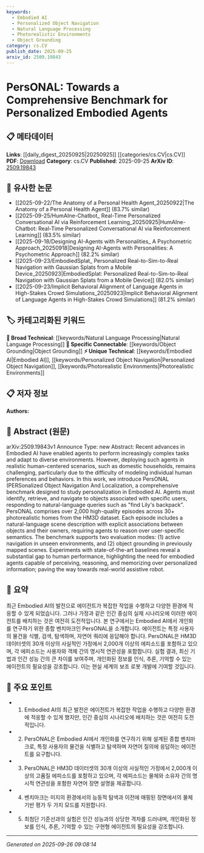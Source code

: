 ```yaml
---
keywords:
  - Embodied AI
  - Personalized Object Navigation
  - Natural Language Processing
  - Photorealistic Environments
  - Object Grounding
category: cs.CV
publish_date: 2025-09-25
arxiv_id: 2509.19843
---
```


<!-- KEYWORD_LINKING_METADATA:
{
  "processed_timestamp": "2025-09-26T09:08:14.279887",
  "vocabulary_version": "1.0",
  "selected_keywords": [
    "Embodied AI",
    "Personalized Object Navigation",
    "Natural Language Processing",
    "Photorealistic Environments",
    "Object Grounding"
  ],
  "rejected_keywords": [],
  "similarity_scores": {
    "Embodied AI": 0.75,
    "Personalized Object Navigation": 0.78,
    "Natural Language Processing": 0.7,
    "Photorealistic Environments": 0.72,
    "Object Grounding": 0.68
  },
  "extraction_method": "AI_prompt_based",
  "budget_applied": true,
  "candidates_json": {
    "candidates": [
      {
        "surface": "Embodied AI",
        "canonical": "Embodied AI",
        "aliases": [
          "Embodied Artificial Intelligence"
        ],
        "category": "unique_technical",
        "rationale": "Embodied AI is central to the paper's focus on personalized agents and is a unique technical concept.",
        "novelty_score": 0.7,
        "connectivity_score": 0.65,
        "specificity_score": 0.8,
        "link_intent_score": 0.75
      },
      {
        "surface": "Personalized Object Navigation And Localization",
        "canonical": "Personalized Object Navigation",
        "aliases": [
          "PersONAL"
        ],
        "category": "unique_technical",
        "rationale": "This is the core benchmark introduced in the paper, crucial for understanding the personalization aspect.",
        "novelty_score": 0.8,
        "connectivity_score": 0.6,
        "specificity_score": 0.85,
        "link_intent_score": 0.78
      },
      {
        "surface": "Natural Language Queries",
        "canonical": "Natural Language Processing",
        "aliases": [
          "NLP queries"
        ],
        "category": "broad_technical",
        "rationale": "Natural language interaction is a key component of the benchmark, linking to broader NLP concepts.",
        "novelty_score": 0.4,
        "connectivity_score": 0.9,
        "specificity_score": 0.6,
        "link_intent_score": 0.7
      },
      {
        "surface": "Photorealistic Homes",
        "canonical": "Photorealistic Environments",
        "aliases": [
          "Photorealistic Scenes"
        ],
        "category": "unique_technical",
        "rationale": "The use of photorealistic environments is essential for testing agents in realistic scenarios.",
        "novelty_score": 0.65,
        "connectivity_score": 0.55,
        "specificity_score": 0.75,
        "link_intent_score": 0.72
      },
      {
        "surface": "Object Grounding",
        "canonical": "Object Grounding",
        "aliases": [
          "Object Localization"
        ],
        "category": "specific_connectable",
        "rationale": "Object grounding is a specific task within the benchmark, linking to broader AI tasks.",
        "novelty_score": 0.6,
        "connectivity_score": 0.7,
        "specificity_score": 0.7,
        "link_intent_score": 0.68
      }
    ],
    "ban_list_suggestions": [
      "human performance",
      "evaluation modes"
    ]
  },
  "decisions": [
    {
      "candidate_surface": "Embodied AI",
      "resolved_canonical": "Embodied AI",
      "decision": "linked",
      "scores": {
        "novelty": 0.7,
        "connectivity": 0.65,
        "specificity": 0.8,
        "link_intent": 0.75
      }
    },
    {
      "candidate_surface": "Personalized Object Navigation And Localization",
      "resolved_canonical": "Personalized Object Navigation",
      "decision": "linked",
      "scores": {
        "novelty": 0.8,
        "connectivity": 0.6,
        "specificity": 0.85,
        "link_intent": 0.78
      }
    },
    {
      "candidate_surface": "Natural Language Queries",
      "resolved_canonical": "Natural Language Processing",
      "decision": "linked",
      "scores": {
        "novelty": 0.4,
        "connectivity": 0.9,
        "specificity": 0.6,
        "link_intent": 0.7
      }
    },
    {
      "candidate_surface": "Photorealistic Homes",
      "resolved_canonical": "Photorealistic Environments",
      "decision": "linked",
      "scores": {
        "novelty": 0.65,
        "connectivity": 0.55,
        "specificity": 0.75,
        "link_intent": 0.72
      }
    },
    {
      "candidate_surface": "Object Grounding",
      "resolved_canonical": "Object Grounding",
      "decision": "linked",
      "scores": {
        "novelty": 0.6,
        "connectivity": 0.7,
        "specificity": 0.7,
        "link_intent": 0.68
      }
    }
  ]
}
-->

# PersONAL: Towards a Comprehensive Benchmark for Personalized Embodied Agents

## 📋 메타데이터

**Links**: [[daily_digest_20250925|20250925]] [[categories/cs.CV|cs.CV]]
**PDF**: [Download](https://arxiv.org/pdf/2509.19843.pdf)
**Category**: cs.CV
**Published**: 2025-09-25
**ArXiv ID**: [2509.19843](https://arxiv.org/abs/2509.19843)

## 🔗 유사한 논문
- [[2025-09-22/The Anatomy of a Personal Health Agent_20250922|The Anatomy of a Personal Health Agent]] (83.7% similar)
- [[2025-09-25/HumAIne-Chatbot_ Real-Time Personalized Conversational AI via Reinforcement Learning_20250925|HumAIne-Chatbot: Real-Time Personalized Conversational AI via Reinforcement Learning]] (83.5% similar)
- [[2025-09-18/Designing AI-Agents with Personalities_ A Psychometric Approach_20250918|Designing AI-Agents with Personalities: A Psychometric Approach]] (82.2% similar)
- [[2025-09-23/EmbodiedSplat_ Personalized Real-to-Sim-to-Real Navigation with Gaussian Splats from a Mobile Device_20250923|EmbodiedSplat: Personalized Real-to-Sim-to-Real Navigation with Gaussian Splats from a Mobile Device]] (82.0% similar)
- [[2025-09-23/Implicit Behavioral Alignment of Language Agents in High-Stakes Crowd Simulations_20250923|Implicit Behavioral Alignment of Language Agents in High-Stakes Crowd Simulations]] (81.2% similar)

## 🏷️ 카테고리화된 키워드
**🧠 Broad Technical**: [[keywords/Natural Language Processing|Natural Language Processing]]
**🔗 Specific Connectable**: [[keywords/Object Grounding|Object Grounding]]
**⚡ Unique Technical**: [[keywords/Embodied AI|Embodied AI]], [[keywords/Personalized Object Navigation|Personalized Object Navigation]], [[keywords/Photorealistic Environments|Photorealistic Environments]]

## 📋 저자 정보

**Authors:** 

## 📄 Abstract (원문)

arXiv:2509.19843v1 Announce Type: new 
Abstract: Recent advances in Embodied AI have enabled agents to perform increasingly complex tasks and adapt to diverse environments. However, deploying such agents in realistic human-centered scenarios, such as domestic households, remains challenging, particularly due to the difficulty of modeling individual human preferences and behaviors. In this work, we introduce PersONAL (PERSonalized Object Navigation And Localization, a comprehensive benchmark designed to study personalization in Embodied AI. Agents must identify, retrieve, and navigate to objects associated with specific users, responding to natural-language queries such as "find Lily's backpack". PersONAL comprises over 2,000 high-quality episodes across 30+ photorealistic homes from the HM3D dataset. Each episode includes a natural-language scene description with explicit associations between objects and their owners, requiring agents to reason over user-specific semantics. The benchmark supports two evaluation modes: (1) active navigation in unseen environments, and (2) object grounding in previously mapped scenes. Experiments with state-of-the-art baselines reveal a substantial gap to human performance, highlighting the need for embodied agents capable of perceiving, reasoning, and memorizing over personalized information; paving the way towards real-world assistive robot.

## 📝 요약

최근 Embodied AI의 발전으로 에이전트가 복잡한 작업을 수행하고 다양한 환경에 적응할 수 있게 되었습니다. 그러나 가정과 같은 인간 중심의 실제 시나리오에 이러한 에이전트를 배치하는 것은 여전히 도전적입니다. 본 연구에서는 Embodied AI에서 개인화를 연구하기 위한 종합 벤치마크인 PersONAL을 소개합니다. 에이전트는 특정 사용자의 물건을 식별, 검색, 탐색하며, 자연어 쿼리에 응답해야 합니다. PersONAL은 HM3D 데이터셋의 30개 이상의 사실적인 가정에서 2,000개 이상의 에피소드를 포함하고 있으며, 각 에피소드는 사용자와 객체 간의 명시적 연관성을 포함합니다. 실험 결과, 최신 기법과 인간 성능 간의 큰 차이를 보여주며, 개인화된 정보를 인식, 추론, 기억할 수 있는 에이전트의 필요성을 강조합니다. 이는 현실 세계의 보조 로봇 개발에 기여할 것입니다.

## 🎯 주요 포인트

- 1. Embodied AI의 최근 발전은 에이전트가 복잡한 작업을 수행하고 다양한 환경에 적응할 수 있게 했지만, 인간 중심의 시나리오에 배치하는 것은 여전히 도전적입니다.
- 2. PersONAL은 Embodied AI에서 개인화를 연구하기 위해 설계된 종합 벤치마크로, 특정 사용자의 물건을 식별하고 탐색하며 자연어 질의에 응답하는 에이전트를 요구합니다.
- 3. PersONAL은 HM3D 데이터셋의 30개 이상의 사실적인 가정에서 2,000개 이상의 고품질 에피소드를 포함하고 있으며, 각 에피소드는 물체와 소유자 간의 명시적 연관성을 포함한 자연어 장면 설명을 제공합니다.
- 4. 벤치마크는 미지의 환경에서의 능동적 탐색과 이전에 매핑된 장면에서의 물체 기반 평가 두 가지 모드를 지원합니다.
- 5. 최첨단 기준선과의 실험은 인간 성능과의 상당한 격차를 드러내며, 개인화된 정보를 인식, 추론, 기억할 수 있는 구현형 에이전트의 필요성을 강조합니다.


---

*Generated on 2025-09-26 09:08:14*